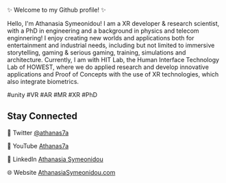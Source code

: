 ✨ Welcome to my Github profile! ✨

Hello, I'm Athanasia Symeonidou! I am a XR developer & research scientist, with a PhD in engineering and a background in physics and telecom enginnering! I enjoy creating new worlds and applications both for entertainment and industrial needs, including but not limited to immersive storytelling, gaming & serious gaming, training, simulations and architecture. Currently, I am with HIT Lab, the Human Interface Technology Lab of HOWEST, where we do applied research and develop innovative applications and Proof of Concepts with the use of XR technologies, which also integrate biometrics.

#unity #VR #AR #MR #XR #PhD 

## Stay Connected

💬 Twitter [@athanas7a](https://www.twitter.com/athanas7a)

🎥 YouTube [Athanas7a](https://www.youtube.com/channel/UCyZATCYzfcGbuGD4nxnld1w)

💼 LinkedIn [Athanasia Symeonidou](https://www.linkedin.com/in/athanasiasymeonidou)

🌐 Website [AthanasiaSymeonidou.com](https://www.athanasiasymeonidou.com)



<!--
Here are some ideas to get you started:

- 🔭 I’m currently working on ...
- 🌱 I’m currently learning ...
- 👯 I’m looking to collaborate on ...
- 🤔 I’m looking for help with ...
- 💬 Ask me about ...
- 📫 How to reach me: ...
- ⚡ Fun fact: ...

#### 🔭 I’m currently working on

- Main Job: 
- Side projects:
- apps

#### 🌱 I’m currently learning

- 

#### 💬 Ask me about

- 
-


<p>
  <img width="200" alt="Athanasia Symeonidou" align="left" src="avatar.png">
</p>

-->
